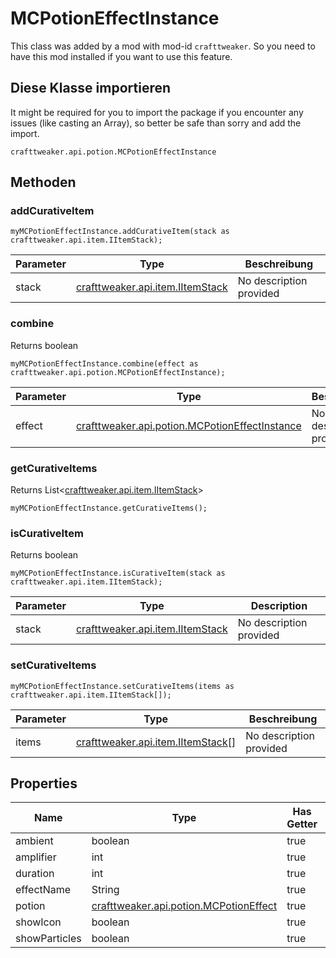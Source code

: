 # MCPotionEffectInstance

This class was added by a mod with mod-id `crafttweaker`. So you need to have this mod installed if you want to use this feature.

## Diese Klasse importieren
It might be required for you to import the package if you encounter any issues (like casting an Array), so better be safe than sorry and add the import.
```zenscript
crafttweaker.api.potion.MCPotionEffectInstance
```

## Methoden
### addCurativeItem

```zenscript
myMCPotionEffectInstance.addCurativeItem(stack as crafttweaker.api.item.IItemStack);
```

| Parameter | Type                                                              | Beschreibung            |
| --------- | ----------------------------------------------------------------- | ----------------------- |
| stack     | [crafttweaker.api.item.IItemStack](/vanilla/api/items/IItemStack) | No description provided |


### combine

Returns boolean

```zenscript
myMCPotionEffectInstance.combine(effect as crafttweaker.api.potion.MCPotionEffectInstance);
```

| Parameter | Type                                                                                          | Beschreibung            |
| --------- | --------------------------------------------------------------------------------------------- | ----------------------- |
| effect    | [crafttweaker.api.potion.MCPotionEffectInstance](/vanilla/api/potions/MCPotionEffectInstance) | No description provided |


### getCurativeItems

Returns List<[crafttweaker.api.item.IItemStack](/vanilla/api/items/IItemStack)>

```zenscript
myMCPotionEffectInstance.getCurativeItems();
```

### isCurativeItem

Returns boolean

```zenscript
myMCPotionEffectInstance.isCurativeItem(stack as crafttweaker.api.item.IItemStack);
```

| Parameter | Type                                                              | Description             |
| --------- | ----------------------------------------------------------------- | ----------------------- |
| stack     | [crafttweaker.api.item.IItemStack](/vanilla/api/items/IItemStack) | No description provided |


### setCurativeItems

```zenscript
myMCPotionEffectInstance.setCurativeItems(items as crafttweaker.api.item.IItemStack[]);
```

| Parameter | Type                                                                | Beschreibung            |
| --------- | ------------------------------------------------------------------- | ----------------------- |
| items     | [crafttweaker.api.item.IItemStack](/vanilla/api/items/IItemStack)[] | No description provided |



## Properties

| Name          | Type                                                                          | Has Getter | Has Setter |
| ------------- | ----------------------------------------------------------------------------- | ---------- | ---------- |
| ambient       | boolean                                                                       | true       | false      |
| amplifier     | int                                                                           | true       | false      |
| duration      | int                                                                           | true       | false      |
| effectName    | String                                                                        | true       | false      |
| potion        | [crafttweaker.api.potion.MCPotionEffect](/vanilla/api/potions/MCPotionEffect) | true       | false      |
| showIcon      | boolean                                                                       | true       | false      |
| showParticles | boolean                                                                       | true       | false      |

